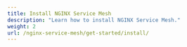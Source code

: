 ```yaml
---
title: Install NGINX Service Mesh
description: "Learn how to install NGINX Service Mesh."
weight: 2
url: /nginx-service-mesh/get-started/install/
---
```


